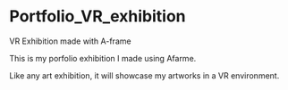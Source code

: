 # Portfolio_VR_exhibition
VR Exhibition made with A-frame

This is my porfolio exhibition I made using Afarme.

Like any art exhibition, it will showcase my artworks in a VR environment.

